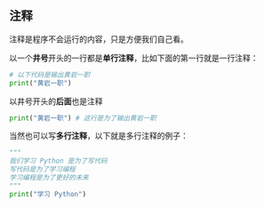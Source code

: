 ## 注释

注释是程序不会运行的内容，只是方便我们自己看。

以一个**井号**开头的一行都是**单行注释**，比如下面的第一行就是一行注释：

```py
# 以下代码是输出黄岩一职
print("黄岩一职")
```

以井号开头的**后面**也是注释

```py
print("黄岩一职") # 这行是为了输出黄岩一职
```

当然也可以写**多行注释**，以下就是多行注释的例子：

```py
"""
我们学习 Python 是为了写代码
写代码是为了学习编程
学习编程是为了更好的未来
"""
print("学习 Python")
```
